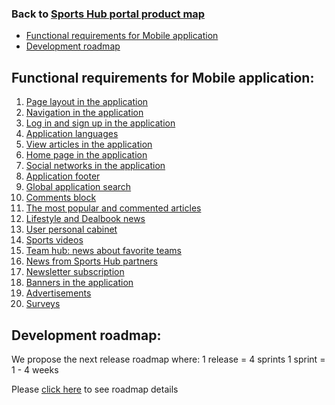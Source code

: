 ### Back to [Sports Hub portal product map](../../)

- [Functional requirements for Mobile application](#functional-requirements-for-mobile-application)
- [Development roadmap](#development-roadmap)

## Functional requirements for Mobile application:

1. [Page layout in the application](/sports_hub_portal/mobile_application_features/project_layout/)
2. [Navigation in the application](/sports_hub_portal/mobile_application_features/navigation/)
3. [Log in and sign up in the application](/sports_hub_portal/mobile_application_features/log_in_and_sign_up/)
4. [Application languages](/sports_hub_portal/mobile_application_features/application_languages/)
5. [View articles in the application](/sports_hub_portal/mobile_application_features/articles_view/)
6. [Home page in the application](/sports_hub_portal/mobile_application_features/home_page/)
7. [Social networks in the application](/sports_hub_portal/mobile_application_features/social_networks/)
8. [Application footer](/sports_hub_portal/mobile_application_features/application_footer/)
9. [Global application search](/sports_hub_portal/mobile_application_features/global_application_search/)
10. [Comments block](/sports_hub_portal/mobile_application_features/comments/)
11. [The most popular and commented articles](/sports_hub_portal/mobile_application_features/most_popular_and_commented/)
12. [Lifestyle and Dealbook news](/sports_hub_portal/mobile_application_features/lifestyle_dealbook_news/)
13. [User personal cabinet](/sports_hub_portal/mobile_application_features/user_profile_update/)
14. [Sports videos](/sports_hub_portal/mobile_application_features/video_page/)
15. [Team hub: news about favorite teams](/sports_hub_portal/mobile_application_features/team_hub/)
16. [News from Sports Hub partners](/sports_hub_portal/mobile_application_features/news_partners/)
17. [Newsletter subscription](/sports_hub_portal/mobile_application_features/newsletter_email/)
18. [Banners in the application](/sports_hub_portal/mobile_application_features/banners/)
19. [Advertisements](/sports_hub_portal/mobile_application_features/advertisements/)
20. [Surveys](/sports_hub_portal/mobile_application_features/surveys/)

## Development roadmap:

We propose the next release roadmap where:
    1 release = 4 sprints
    1 sprint = 1 - 4 weeks


Please [click here](https://docs.google.com/spreadsheets/d/1FGr5xKmmvYVBvGZDizURiUfLX6oDd3LUTettR0hlZ_k/edit?usp=sharing) to see roadmap details

